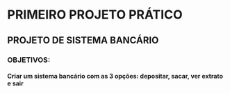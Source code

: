 # PRIMEIRO PROJETO PRÁTICO
## PROJETO DE SISTEMA BANCÁRIO
### OBJETIVOS:
#### Criar um sistema bancário com as 3 opções: depositar, sacar, ver extrato e sair
